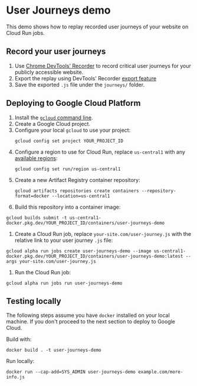# User Journeys demo

This demo shows how to replay recorded user journeys of your website on Cloud Run jobs.

## Record your user journeys

1. Use [Chrome DevTools' Recorder](https://developer.chrome.com/docs/devtools/recorder/) to record critical user journeys for your publicly accessible website.
1. Export the replay using DevTools' Recorder [export feature](https://developer.chrome.com/docs/devtools/recorder/#edit-flows)
1. Save the exported `.js` file under the `journeys/` folder.

## Deploying to Google Cloud Platform

1. Install the [`gcloud` command line](https://cloud.google.com/sdk/docs/install).
1. Create a Google Cloud project.
1. Configure your local `gcloud` to use your project:
   ```
   gcloud config set project YOUR_PROJECT_ID
   ```
1. Configure a region to use for Cloud Run, replace `us-central1` with any [available regions](https://cloud.google.com/run/docs/locations):
   ```
   gcloud config set run/region us-central1
   ```
1. Create a new Artifact Registry container repository:
   ```
   gcloud artifacts repositories create containers --repository-format=docker --location=us-central1
   ```
1. Build this repository into a container image:
  ```
  gcloud builds submit -t us-central1-docker.pkg.dev/YOUR_PROJECT_ID/containers/user-journeys-demo
  ```
1. Create a Cloud Run job, replace `your-site.com/user-journey.js` with the relative link to your user journey `.js` file:
  ```
  gcloud alpha run jobs create user-journeys-demo --image us-central1-docker.pkg.dev/YOUR_PROJECT_ID/containers/user-journeys-demo:latest --args your-site.com/user-journey.js
  ```
1. Run the Cloud Run job:
  ```
  gcloud alpha run jobs run user-journeys-demo
  ```




## Testing locally

The following steps assume you have `docker` installed on your local machine. If you don't proceed to the next section to deploy to Google Cloud.

Build with:

```
docker build . -t user-journeys-demo
```

Run locally:

```
docker run --cap-add=SYS_ADMIN user-journeys-demo example.com/more-info.js
```

